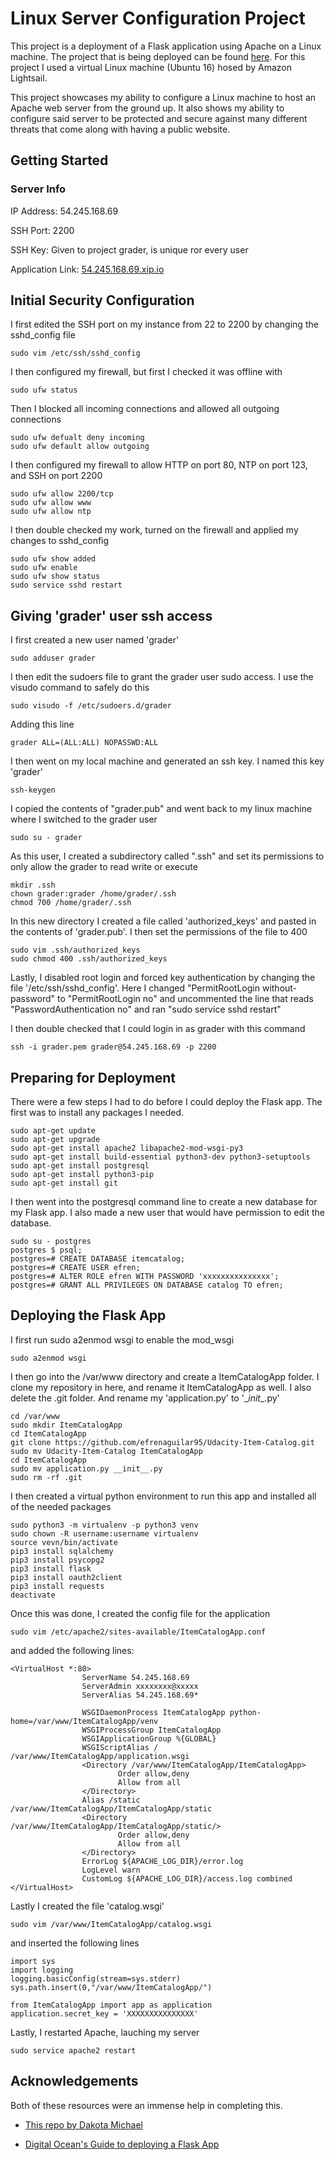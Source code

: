 # Linux Server Configuration Project

This project is a deployment of a Flask application using Apache on a Linux machine. The project that is being deployed can be found [here](https://github.com/efrenaguilar95/Udacity-Item-Catalog). For this project I used a virtual Linux machine (Ubuntu 16) hosed by Amazon Lightsail.

This project showcases my ability to configure a Linux machine to host an Apache web server from the ground up. It also shows my ability to configure said server to be protected and secure against many different threats that come along with having a public website.

## Getting Started
### Server Info
IP Address: 54.245.168.69

SSH Port: 2200

SSH Key: Given to project grader, is unique ror every user

Application Link: [54.245.168.69.xip.io](54.245.168.69.xip.io)

## Initial Security Configuration
I first edited the SSH port on my instance from 22 to 2200 by changing the sshd_config file
```
sudo vim /etc/ssh/sshd_config
```
I then configured my firewall, but first I checked it was offline with
```
sudo ufw status
```
Then I blocked all incoming connections and allowed all outgoing connections
```
sudo ufw defualt deny incoming
sudo ufw default allow outgoing
```
I then configured my firewall to allow HTTP on port 80, NTP on port 123, and SSH on port 2200
```
sudo ufw allow 2200/tcp
sudo ufw allow www
sudo ufw allow ntp
```
I then double checked my work, turned on the firewall and applied my changes to sshd_config
```
sudo ufw show added
sudo ufw enable
sudo ufw show status
sudo service sshd restart
```

## Giving 'grader' user ssh access
I first created a new user named 'grader'
```
sudo adduser grader
```
I then edit the sudoers file to grant the grader user sudo access. I use the visudo command to safely do this
```
sudo visudo -f /etc/sudoers.d/grader
```
Adding this line
```
grader ALL=(ALL:ALL) NOPASSWD:ALL
```
I then went on my local machine and generated an ssh key. I named this key 'grader'
```
ssh-keygen
```
I copied the contents of "grader.pub" and went back to my linux machine where I switched to the grader user
```
sudo su - grader
```
As this user, I created a subdirectory called ".ssh" and set its permissions to only allow the grader to read write or execute
```
mkdir .ssh
chown grader:grader /home/grader/.ssh
chmod 700 /home/grader/.ssh
```
In this new directory I created a file called 'authorized_keys' and pasted in the contents of 'grader.pub'. I then set the permissions of the file to 400
```
sudo vim .ssh/authorized_keys
sudo chmod 400 .ssh/authorized_keys
```
Lastly, I disabled root login and forced key authentication by changing the file '/etc/ssh/sshd_config'. Here I changed "PermitRootLogin without-password" to "PermitRootLogin no" and uncommented the line that reads "PasswordAuthentication no" and ran "sudo service sshd restart"

I then double checked that I could login in as grader with this command
```
ssh -i grader.pem grader@54.245.168.69 -p 2200
```

## Preparing for Deployment
There were a few steps I had to do before I could deploy the Flask app.
The first was to install any packages I needed.
```
sudo apt-get update
sudo apt-get upgrade
sudo apt-get install apache2 libapache2-mod-wsgi-py3
sudo apt-get install build-essential python3-dev python3-setuptools
sudo apt-get install postgresql
sudo apt-get install python3-pip
sudo apt-get install git
```
I then went into the postgresql command line to create a new database for my Flask app. I also made a new user that would have permission to edit the database.
```
sudo su - postgres
postgres $ psql;
postgres=# CREATE DATABASE itemcatalog;
postgres=# CREATE USER efren;
postgres=# ALTER ROLE efren WITH PASSWORD 'xxxxxxxxxxxxxxx';
postgres=# GRANT ALL PRIVILEGES ON DATABASE catalog TO efren;
```

## Deploying the Flask App
I first run sudo a2enmod wsgi to enable the mod_wsgi
```
sudo a2enmod wsgi
```
I then go into the /var/www directory and create a ItemCatalogApp folder. I clone my repository in here, and rename it ItemCatalogApp as well. I also delete the .git folder. And rename my 'application.py' to '\__init__.py'
```
cd /var/www
sudo mkdir ItemCatalogApp
cd ItemCatalogApp
git clone https://github.com/efrenaguilar95/Udacity-Item-Catalog.git
sudo mv Udacity-Item-Catalog ItemCatalogApp
cd ItemCatalogApp
sudo mv application.py __init__.py
sudo rm -rf .git
```
I then created a virtual python environment to run this app and installed all of the needed packages
```
sudo python3 -m virtualenv -p python3 venv
sudo chown -R username:username virtualenv
source vevn/bin/activate
pip3 install sqlalchemy
pip3 install psycopg2
pip3 install flask
pip3 install oauth2client
pip3 install requests
deactivate
```
Once this was done, I created the config file for the application
```
sudo vim /etc/apache2/sites-available/ItemCatalogApp.conf
```
and added the following lines:
```
<VirtualHost *:80>
                ServerName 54.245.168.69
                ServerAdmin xxxxxxxx@xxxxx
                ServerAlias 54.245.168.69*

                WSGIDaemonProcess ItemCatalogApp python-home=/var/www/ItemCatalogApp/venv
                WSGIProcessGroup ItemCatalogApp
                WSGIApplicationGroup %{GLOBAL}
                WSGIScriptAlias / /var/www/ItemCatalogApp/application.wsgi
                <Directory /var/www/ItemCatalogApp/ItemCatalogApp>
                        Order allow,deny
                        Allow from all
                </Directory>
                Alias /static /var/www/ItemCatalogApp/ItemCatalogApp/static
                <Directory /var/www/ItemCatalogApp/ItemCatalogApp/static/>
                        Order allow,deny
                        Allow from all
                </Directory>
                ErrorLog ${APACHE_LOG_DIR}/error.log
                LogLevel warn
                CustomLog ${APACHE_LOG_DIR}/access.log combined
</VirtualHost>
```
Lastly I created the file 'catalog.wsgi'
```
sudo vim /var/www/ItemCatalogApp/catalog.wsgi
```
and inserted the following lines
```
import sys
import logging
logging.basicConfig(stream=sys.stderr)
sys.path.insert(0,"/var/www/ItemCatalogApp/")

from ItemCatalogApp import app as application
application.secret_key = 'XXXXXXXXXXXXXXX'
```
Lastly, I restarted Apache, lauching my server
```
sudo service apache2 restart
```
## Acknowledgements
Both of these resources were an immense help in completing this.

* [This repo by Dakota Michael](https://github.com/kotamichael/amazon-lightsail-server-configuration/blob/master/README.md)

* [Digital Ocean's Guide to deploying a Flask App](https://www.digitalocean.com/community/tutorials/how-to-deploy-a-flask-application-on-an-ubuntu-vps)
